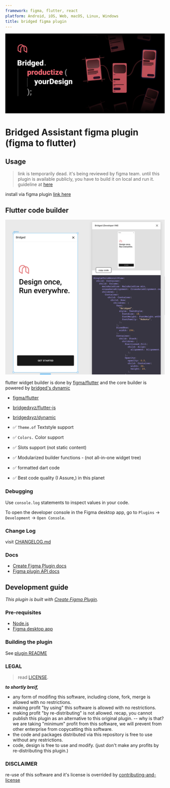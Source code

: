 ```yaml
---
framework: figma, flutter, react
platform: Android, iOS, Web, macOS, Linux, Windows
title: bridged figma plugin
---
```


  <meta name="description" content="figma to flutter code exporter, lint your design. generate human level quality code from figma">
  <meta name="title" content="bridged assistant">


![](./branding/assistant-cover-v0.1.0.png)



# Bridged Assistant figma plugin (figma to flutter)


## Usage

> link is temporarily dead. it's being reviewed by figma team. until this plugin is available publicly, you have to build it on local and run it. guideline at [here](/figma)


install via figma plugin [link here](https://www.figma.com/community/plugin/890215203225987901/Bridged)


## Flutter code builder



![](doc/images/plugin-flutter-example.png)



flutter widget builder is done by [figma/flutter](/flutter) and the core builder is powered by [bridged's dynamic](https://github.com/bridgedxyz/dynamic)
- [figma/flutter](/figma/src/flutter)
- [bridgedxyz/flutter-js](https://github.com/bridgedxyz/flutter-builder)
- [bridgedxyz/dynamic](https://github.com/bridgedxyz/dynamic)


- ✅ `Theme.of` Textstyle support
- ✅ `Colors.` Color support
- ✅ Slots support (not static content)
- ✅ Modularized builder functions - (not all-in-one widget tree)
- ✅ formatted dart code
- ✅ Best code quality (I Assure,) in this planet


### Debugging

Use `console.log` statements to inspect values in your code.

To open the developer console in the Figma desktop app, go to `Plugins` → `Development` → `Open Console`.



### Change Log

visit [CHANGELOG.md](./CHANGELOG.md)



### Docs

- [Create Figma Plugin docs](https://github.com/yuanqing/create-figma-plugin#docs)
- [Figma plugin API docs](https://figma.com/plugin-docs/api/)



## Development guide

*This plugin is built with [Create Figma Plugin](https://github.com/yuanqing/create-figma-plugin).*

### Pre-requisites

- [Node.js](https://nodejs.org/)
- [Figma desktop app](https://figma.com/downloads/)

### Building the plugin

See [plugin README](/plugin/README.md)




### LEGAL
> read [LICENSE](./LICENSE).

***to shortly breif,***
- any form of modifing this software, including clone, fork, merge is allowed with no restrictions.
- making profit "by using" this software is allowed with no restrictions.
- making profit "by re-distributing" is not allowed. recap, you cannot publish this plugin as an alternative to this original plugin.
-- why is that? we are taking "minimum" profit from this software, we will prevent from other enterprise from copycatting this software.
- the code and packages distributed via this repository is free to use without any restrictions.
- code, design is free to use and modify. (just don't make any profits by re-distributing this plugin.)



### DISCLAIMER

re-use of this software and it's license is overrided by [contributing-and-license](https://github.com/bridgedxyz/contributing-and-license)
